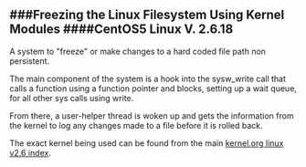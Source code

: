###Freezing the Linux Filesystem Using Kernel Modules 
####CentOS5 Linux V. 2.6.18
---
A system to "freeze" or make changes to a hard coded file path non persistent. 

The main component of the system is a hook into the sysw_write call that calls a function using a function pointer and blocks, setting up a wait queue, for all other sys calls using write.

From there, a user-helper thread is woken up and gets the information from the kernel to log any changes made to a file before it is rolled back.

The exact kernel being used can be found from the main [kernel.org linux v2.6 index](https://www.kernel.org/pub/linux/kernel/v2.6/).
